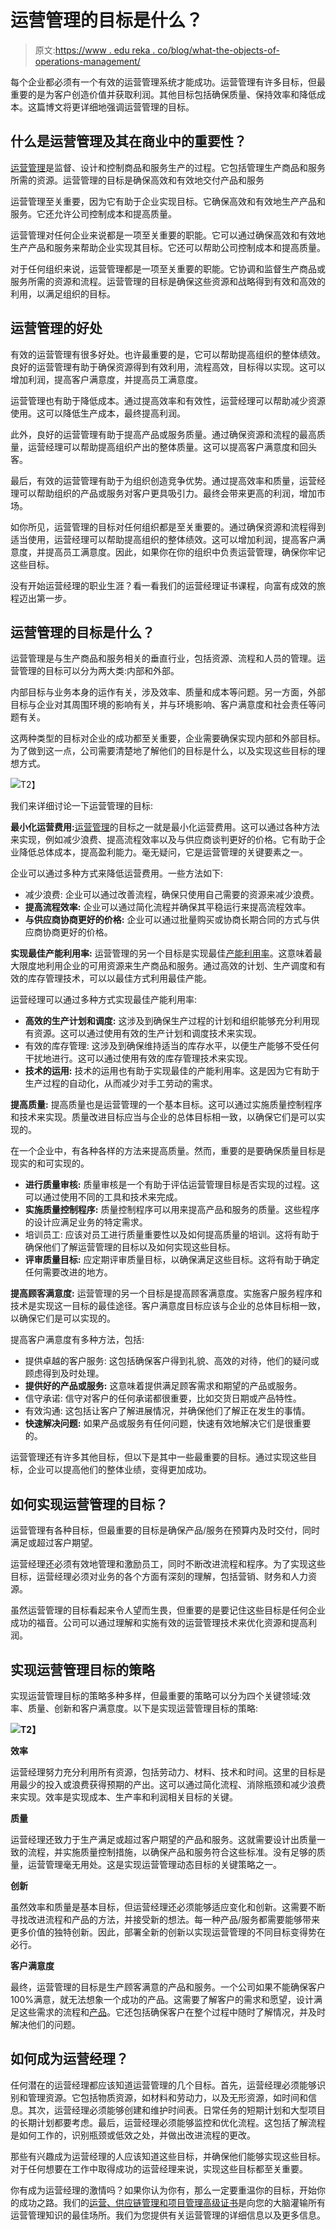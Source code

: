 # 运营管理的目标是什么？

> 原文:[https://www . edu reka . co/blog/what-the-objects-of-operations-management/](https://www.edureka.co/blog/what-are-the-objectives-of-operations-management/)

每个企业都必须有一个有效的运营管理系统才能成功。运营管理有许多目标，但最重要的是为客户创造价值并获取利润。其他目标包括确保质量、保持效率和降低成本。这篇博文将更详细地强调运营管理的目标。

## 什么是运营管理及其在商业中的重要性？

[运营管理](https://www.edureka.co/blog/beginners-guide-to-operations-management/)是监督、设计和控制商品和服务生产的过程。它包括管理生产商品和服务所需的资源。运营管理的目标是确保高效和有效地交付产品和服务

运营管理至关重要，因为它有助于企业实现目标。它确保高效和有效地生产产品和服务。它还允许公司控制成本和提高质量。

运营管理对任何企业来说都是一项至关重要的职能。它可以通过确保高效和有效地生产产品和服务来帮助企业实现其目标。它还可以帮助公司控制成本和提高质量。

对于任何组织来说，运营管理都是一项至关重要的职能。它协调和监督生产商品或服务所需的资源和流程。运营管理的目标是确保这些资源和战略得到有效和高效的利用，以满足组织的目标。

## **运营管理的好处**

有效的运营管理有很多好处。也许最重要的是，它可以帮助提高组织的整体绩效。良好的运营管理有助于确保资源得到有效利用，流程高效，目标得以实现。这可以增加利润，提高客户满意度，并提高员工满意度。

运营管理也有助于降低成本。通过提高效率和有效性，运营经理可以帮助减少资源使用。这可以降低生产成本，最终提高利润。

此外，良好的运营管理有助于提高产品或服务质量。通过确保资源和流程的最高质量，运营经理可以帮助提高组织产出的整体质量。这可以提高客户满意度和回头客。

最后，有效的运营管理有助于为组织创造竞争优势。通过提高效率和质量，运营经理可以帮助组织的产品或服务对客户更具吸引力。最终会带来更高的利润，增加市场。

如你所见，运营管理的目标对任何组织都是至关重要的。通过确保资源和流程得到适当使用，运营经理可以帮助提高组织的整体绩效。这可以增加利润，提高客户满意度，并提高员工满意度。因此，如果你在你的组织中负责运营管理，确保你牢记这些目标。

没有开始运营经理的职业生涯？看一看我们的运营经理证书课程，向富有成效的旅程迈出第一步。

## 运营管理的目标是什么？

运营管理是与生产商品和服务相关的垂直行业，包括资源、流程和人员的管理。运营管理的目标可以分为两大类:内部和外部。

内部目标与业务本身的运作有关，涉及效率、质量和成本等问题。另一方面，外部目标与企业对其周围环境的影响有关，并与环境影响、客户满意度和社会责任等问题有关。

这两种类型的目标对企业的成功都至关重要，企业需要确保实现内部和外部目标。为了做到这一点，公司需要清楚地了解他们的目标是什么，以及实现这些目标的理想方式。

![](../Images/069eb55fcc89118a5f823eeba6dbf3db.png)T2】

我们来详细讨论一下运营管理的目标:

**最小化运营费用:**[运营管理](https://www.edureka.co/blog/what-is-the-scope-of-operations-management/)的目标之一就是最小化运营费用。这可以通过各种方法来实现，例如减少浪费、提高流程效率以及与供应商谈判更好的价格。它有助于企业降低总体成本，提高盈利能力。毫无疑问，它是运营管理的关键要素之一。

企业可以通过多种方式来降低运营费用。一些方法如下:

*   减少浪费: 企业可以通过改善流程，确保只使用自己需要的资源来减少浪费。
*   **提高流程效率:** 企业可以通过简化流程并确保其平稳运行来提高流程效率。
*   **与供应商协商更好的价格:** 企业可以通过批量购买或协商长期合同的方式与供应商协商更好的价格。

**实现最佳产能利用率:** 运营管理的另一个目标是实现最佳[产能利用率](https://www.edureka.co/blog/what-is-capacity-planning-in-operations-management/)。这意味着最大限度地利用企业的可用资源来生产商品和服务。通过高效的计划、生产调度和有效的库存管理技术，可以以最佳方式利用最佳产能。

运营经理可以通过多种方式实现最佳产能利用率:

*   **高效的生产计划和调度:** 这涉及到确保生产过程的计划和组织能够充分利用现有资源。这可以通过使用有效的生产计划和调度技术来实现。
*   有效的库存管理: 这涉及到确保维持适当的库存水平，以便生产能够不受任何干扰地进行。这可以通过使用有效的库存管理技术来实现。
*   **技术的运用:** 技术的运用也有助于实现最佳的产能利用率。这是因为它有助于生产过程的自动化，从而减少对手工劳动的需求。

**提高质量:** 提高质量也是运营管理的一个基本目标。这可以通过实施质量控制程序和技术来实现。质量改进目标应当与企业的总体目标相一致，以确保它们是可以实现的。

在一个企业中，有各种各样的方法来提高质量。然而，重要的是要确保质量目标是现实的和可实现的。

*   **进行质量审核:** 质量审核是一个有助于评估运营管理目标是否实现的过程。这可以通过使用不同的工具和技术来完成。
*   **实施质量控制程序:** 质量控制程序可以用来提高产品和服务的质量。这些程序的设计应满足业务的特定需求。
*   培训员工: 应该对员工进行质量重要性以及如何提高质量的培训。这将有助于确保他们了解运营管理的目标以及如何实现这些目标。
*   **评审质量目标:** 应定期评审质量目标，以确保满足这些目标。这将有助于确定任何需要改进的地方。

**提高顾客满意度:** 运营管理的另一个目标是提高顾客满意度。实施客户服务程序和技术是实现这一目标的最佳途径。客户满意度目标应该与企业的总体目标相一致，以确保它们是可以实现的。

提高客户满意度有多种方法，包括:

*   提供卓越的客户服务: 这包括确保客户得到礼貌、高效的对待，他们的疑问或顾虑得到及时处理。
*   **提供好的产品或服务:** 这意味着提供满足顾客需求和期望的产品或服务。
*   信守承诺: 信守对客户的任何承诺都很重要，比如交货日期或产品特性。
*   有效沟通: 这包括让客户了解进展情况，并确保他们了解正在发生的事情。
*   **快速解决问题:** 如果产品或服务有任何问题，快速有效地解决它们是很重要的。

运营管理还有许多其他目标，但以下是其中一些最重要的目标。通过实现这些目标，企业可以提高他们的整体业绩，变得更加成功。

## 如何实现运营管理的目标？

运营管理有各种目标，但最重要的目标是确保产品/服务在预算内及时交付，同时满足或超过客户期望。

运营经理还必须有效地管理和激励员工，同时不断改进流程和程序。为了实现这些目标，运营经理必须对业务的各个方面有深刻的理解，包括营销、财务和人力资源。

虽然运营管理的目标看起来令人望而生畏，但重要的是要记住这些目标是任何企业成功的福音。公司可以通过理解和实施有效的运营管理技术来优化资源和提高利润。

## **实现运营管理目标的策略**

实现运营管理目标的策略多种多样，但最重要的策略可以分为四个关键领域:效率、质量、创新和客户满意度。以下是实现运营管理目标的策略:

**![](../Images/47c32cd9a1482207c9ac25c539a04238.png)T2】**

**效率**

运营经理努力充分利用所有资源，包括劳动力、材料、技术和时间。这里的目标是用最少的投入或浪费获得预期的产出。这可以通过简化流程、消除瓶颈和减少浪费来实现。效率是实现成本、生产率和利润相关目标的关键。

**质量**

运营经理还致力于生产满足或超过客户期望的产品和服务。这就需要设计出质量一致的流程，并实施质量控制措施，以确保产品和服务符合这些标准。没有足够的质量，运营管理毫无用处。这是实现运营管理动态目标的关键策略之一。

**创新**

虽然效率和质量是基本目标，但运营经理还必须能够适应变化和创新。这需要不断寻找改进流程和产品的方法，并接受新的想法。每一种产品/服务都需要能够带来更多价值的独特创新。因此，部署全新的创新以实现运营管理的不同目标变得势在必行。

**客户满意度**

最终，运营管理的目标是生产顾客满意的产品和服务。一个公司如果不能确保客户 100%满意，就无法想象一个成功的产品。这需要了解客户的需求和愿望，设计满足这些需求的流程和[产品](https://www.edureka.co/blog/what-are-the-stages-and-examples-of-a-product-lifecycle/)。它还包括确保客户在整个过程中随时了解情况，并及时解决他们的问题。

## **如何成为运营经理？**

任何潜在的运营经理都应该知道运营管理的几个目标。首先，运营经理必须能够识别和管理资源。它包括物质资源，如材料和劳动力，以及无形资源，如时间和信息。其次，运营经理必须能够创建和维护时间表。日常任务的短期计划和大型项目的长期计划都要考虑。最后，运营经理必须能够监控和优化流程。这包括了解流程是如何工作的，识别瓶颈或低效之处，并做出改进流程的更改。

那些有兴趣成为运营经理的人应该知道这些目标，并确保他们能够实现这些目标。对于任何想要在工作中取得成功的运营经理来说，实现这些目标都至关重要。

你有成为运营经理的激情吗？如果你认为你有，那么一定要重温你的目标，开始你的成功之路。我们的[运营、供应链管理和项目管理高级证书](https://www.edureka.co/highered/advanced-program-in-operations-supply-chain-project-management-iitg)是向您的大脑灌输所有运营管理知识的最佳场所。我们为您提供有关运营管理的详细信息以及更多信息。